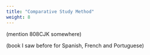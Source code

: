 ```yaml
---
title: "Comparative Study Method"
weight: 8
---
```


(mention 808CJK somewhere)

(book I saw before for Spanish, French and Portuguese)
